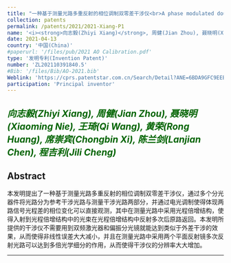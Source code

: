 ```yaml
---
title: "一种基于测量光路多重反射的相位调制双零差干涉仪<br>A phase modulated double homodyne interferometer based on measuring multiple reflections of optical paths"
collection: patents
permalink: /patents/2021/2021-Xiang-P1
name: '<i><strong>向志毅(Zhiyi Xiang)</strong>, 周健(Jian Zhou), 聂晓明(Xiaoming Nie), 王琦(Qi Wang), 黄荣(Rong Huang), 席崇宾(Chongbin Xi), 陈兰剑(Lanjian Chen), 程吉利(Jili Cheng)</i>'
date: 2021-04-13
country: '中国(China)'
#paperurl: '/files/pub/2021 AO Calibration.pdf'
type: '发明专利(Invention Patent)'
number: 'ZL202110391840.5'
#Bib: '/files/Bib/AO-2021.bib'
Weblink: 'https://cprs.patentstar.com.cn/Search/Detail?ANE=6BDA9GFC9EEB9HGF9BIB9FFB9BHCABHA9IBB9AFE9BHD2BBA'
participation: 'Principal inventor'
---
```


<font color="#006400"><i><strong>向志毅(Zhiyi Xiang)</strong>, 周健(Jian Zhou), 聂晓明(Xiaoming Nie), 王琦(Qi Wang), 黄荣(Rong Huang), 席崇宾(Chongbin Xi), 陈兰剑(Lanjian Chen), 程吉利(Jili Cheng)</i></font>
------

**Abstract**
------
本发明提出了一种基于测量光路多重反射的相位调制双零差干涉仪，通过多个分光器件将光路分为参考干涉光路与测量干涉光路两部分，并通过电光调制使得体现两路信号光程差的相位变化可以直接观测，其中在测量光路中采用光程倍增结构，使得入射到光程倍增结构中的光束在光程倍增结构中反射多次后原路返回。本发明所提供的干涉仪不需要用到双频激光器和偏振分光镜就能达到类似于外差干涉的效果，从而使得非线性误差大大减小，并且在测量光路中采用两个平面反射镜多次反射光路可以达到多倍光学细分的作用，从而使得干涉仪的分辨率大大增加。

------